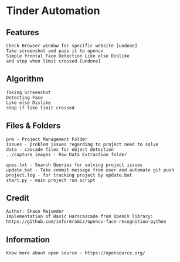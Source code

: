 # Tinder Automation
## Features
	Check Browser window for specific website [undone]
	Take screenshot and pass it to opencv
	Simple frontal Face Detection Like else Dislike
	and stop when limit crossed [undone]

## Algorithm
	Taking Screenshot
	Detecting Face
	Like else Dislike
	stop if like limit crossed

## Files & Folders
	prm - Project Management Folder
	issues - problem issues regarding to project need to solve
	data - cascade files for object detection
	../capture_images - Raw Data Extraction folder

	ques.txt - Search Queries for solving project issues
	update.bat - Take commit message from user and automate git push
	project.log - for tracking project by update.bat
	start.py - main project run script

## Credit
	Author: Shaon Majumder
 	Implementation of Basic Harscascade from OpenCV library: https://github.com/informramiz/opencv-face-recognition-python

## Information
	Know more about open source - https://opensource.org/